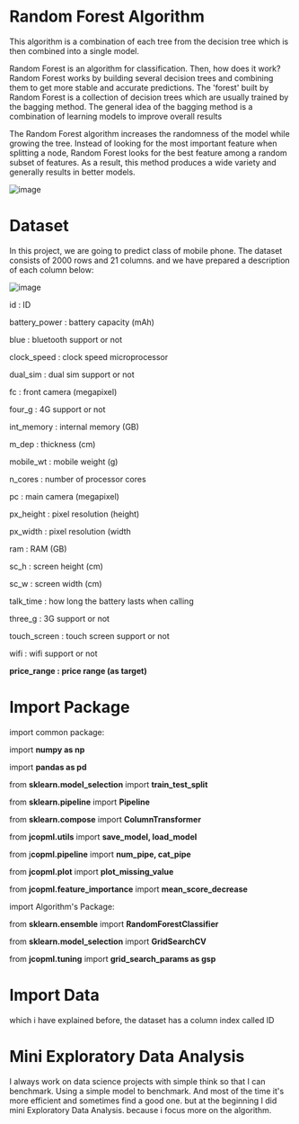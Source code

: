 # Random Forest Algorithm

This algorithm is a combination of each tree from the decision tree which is then combined into a single model. 

Random Forest is an algorithm for classification. Then, how does it work? Random Forest works by building several decision trees and combining them to get more stable and accurate predictions. The 'forest' built by Random Forest is a collection of decision trees which are usually trained by the bagging method. The general idea of ​​the bagging method is a combination of learning models to improve overall results

The Random Forest algorithm increases the randomness of the model while growing the tree. Instead of looking for the most important feature when splitting a node, Random Forest looks for the best feature among a random subset of features. As a result, this method produces a wide variety and generally results in better models.

![image](https://user-images.githubusercontent.com/86812576/167052892-bde666a6-f8fe-4a27-bcf5-12d73f1b1092.png)

# Dataset

In this project, we are going to predict class of mobile phone. The dataset consists of 2000 rows and 21 columns. and we have prepared a description of each column below:

![image](https://user-images.githubusercontent.com/86812576/167053858-e7eea186-3094-4ad0-b59b-267534ad5a4e.png)

id              : ID

battery_power   : battery capacity (mAh)

blue            : bluetooth support or not

clock_speed     : clock speed microprocessor

dual_sim        : dual sim support or not

fc              : front camera (megapixel)

four_g          : 4G support or not

int_memory      : internal memory (GB)

m_dep           : thickness (cm)

mobile_wt       : mobile weight (g)

n_cores         : number of processor cores

pc              : main camera (megapixel)

px_height       : pixel resolution (height)

px_width        : pixel resolution (width

ram             : RAM (GB)

sc_h            : screen height (cm)

sc_w            : screen width (cm)

talk_time       : how long the battery lasts when calling

three_g         : 3G support or not

touch_screen    : touch screen support or not

wifi            : wifi support or not

**price_range     : price range (as target)**

# Import Package

import common package:

import **numpy as np**

import **pandas as pd**

from **sklearn.model_selection** import **train_test_split**

from **sklearn.pipeline** import **Pipeline**

from **sklearn.compose** import **ColumnTransformer**

from **jcopml.utils** import **save_model, load_model**

from j**copml.pipeline** import **num_pipe, cat_pipe**

from **jcopml.plot** import **plot_missing_value**

from **jcopml.feature_importance** import **mean_score_decrease**

import Algorithm's Package:

from **sklearn.ensemble** import **RandomForestClassifier**

from **sklearn.model_selection** import **GridSearchCV**

from **jcopml.tuning** import **grid_search_params as gsp**

# Import Data

which i have explained before, the dataset has a column index called ID

# Mini Exploratory Data Analysis

I always work on data science projects with simple think so that I can benchmark. Using a simple model to benchmark. And most of the time it's more efficient and sometimes find a good one. but at the beginning I did mini Exploratory Data Analysis. because i focus more on the algorithm.

